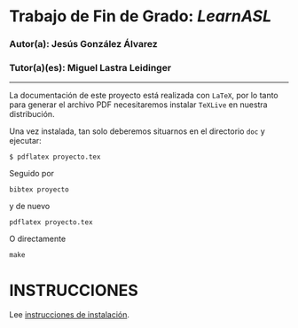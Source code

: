 # Trabajo de Fin de Grado: *LearnASL*
### Autor(a): Jesús González Álvarez
### Tutor(a)(es): Miguel Lastra Leidinger
___

La documentación de este proyecto está realizada con `LaTeX`, por lo
tanto para generar el archivo PDF necesitaremos instalar `TeXLive` en
nuestra distribución.

Una vez instalada, tan solo deberemos situarnos en el directorio `doc` y ejecutar:

`
$ pdflatex proyecto.tex
`

Seguido por

    bibtex proyecto
    
y de nuevo

    pdflatex proyecto.tex

O directamente

    make

# INSTRUCCIONES

Lee [instrucciones de
instalación](https://github.com/JesusGonzalezA/LearnASL/wiki/How-to-install).
